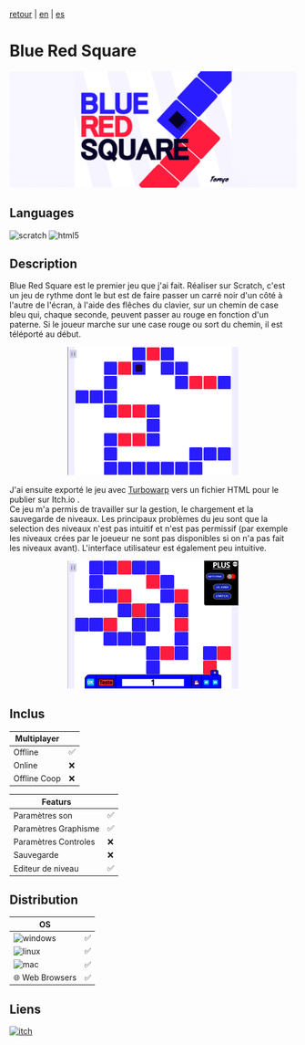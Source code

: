 [retour](/README.md) | [en](translation/en/blue-red-square.md) | [es](translation/es/blue-red-square.md)
  
# Blue Red Square

<p align="center">
  <img src="/image/blue-red-square-banner.png" width="600" alt="BRS logo">
</p>

## Languages

<img alt="scratch" src="https://img.shields.io/badge/Scratch-FF6F00?style=for-the-badge&logo=Scratch&logoColor=white"/> <img alt="html5" src="https://img.shields.io/badge/HTML5-E34F26?style=for-the-badge&logo=html5&logoColor=white"/>

## Description
Blue Red Square est le premier jeu que j'ai fait. Réaliser sur Scratch, c'est un jeu de rythme dont le but est de faire passer un carré noir d'un côté à l'autre de l'écran, à l'aide des flêches du clavier, sur un chemin de case bleu qui, chaque seconde, peuvent passer au rouge en fonction d'un paterne. Si le joueur marche sur une case rouge ou sort du chemin, il est téléporté au début.

<p align="center">
  <img src="/image/blue-red-square-level.png" width="300" alt="BRS niveau">
</p>

J'ai ensuite exporté le jeu avec [Turbowarp](https://packager.turbowarp.org/?import_from=https://turbowarp.org) vers un fichier HTML pour le publier sur Itch.io .  
Ce jeu m'a permis de travailler sur la gestion, le chargement et la sauvegarde de niveaux. Les principaux problèmes du jeu sont que la selection des niveaux n'est pas intuitif et n'est pas permissif (par exemple les niveaux crées par le joeueur ne sont pas disponibles si on n'a pas fait les niveaux avant). L'interface utilisateur est également peu intuitive.

<p align="center">
  <img src="/image/blue-red-square-level-editor.png" width="300" alt="BRS editeur">
</p>

## Inclus

| Multiplayer |  |
|---------------|---------------|
| Offline | ✅ |
| Online | ❌ |
| Offline Coop | ❌ |

| Featurs | |
|---------------|---------------|
| Paramètres son | ✅ |
| Paramètres Graphisme | ✅ |
| Paramètres Controles | ❌ |
| Sauvegarde | ❌ |
| Editeur de niveau | ✅ |

## Distribution

| OS | |
|---------------|---------------|
| <img alt="windows" src="https://img.shields.io/badge/Windows-0078D6?style=for-the-badge&logo=windows&logoColor=white"/> | ✅ |
| <img alt="linux" src="https://img.shields.io/badge/Linux-FCC624?style=for-the-badge&logo=linux&logoColor=black"/> | ✅ |
| <img alt="mac" src="https://img.shields.io/badge/mac%20os-000000?style=for-the-badge&logo=apple&logoColor=white"/> | ✅ |
| 🌐 Web Browsers | ✅ |


## Liens

<a target="_blank" href="https://tomyo.itch.io/blue-red-square">
      <img alt="itch" src="https://img.shields.io/badge/Itch.io-FA5C5C?style=for-the-badge&logo=itchdotio&logoColor=white">
    </a>

</details>
